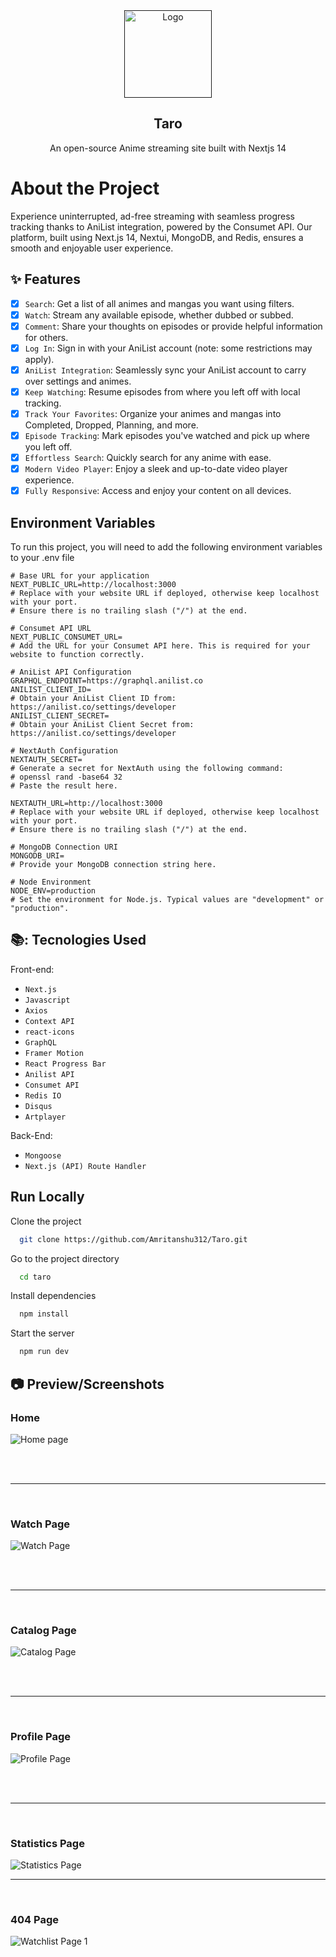 <div align="center">
  <a href="" target="_blank">
    <img src="https://github.com/Amritanshu312/Taro/blob/main/public/images/logo.png" alt="Logo" width="140" height="140">
  </a>

  <h2 align="center">Taro</h3>

  <p align="center">
    An open-source Anime streaming site built with Nextjs 14
  </p>
</div>

# About the Project

Experience uninterrupted, ad-free streaming with seamless progress tracking thanks to AniList integration, powered by the Consumet API. Our platform, built using Next.js 14, Nextui, MongoDB, and Redis, ensures a smooth and enjoyable user experience.

## :sparkles: Features

- [x] `Search`: Get a list of all animes and mangas you want using filters.
- [x] `Watch`: Stream any available episode, whether dubbed or subbed.
- [x] `Comment`: Share your thoughts on episodes or provide helpful information for others.
- [x] `Log In`: Sign in with your AniList account (note: some restrictions may apply).
- [x] `AniList Integration`: Seamlessly sync your AniList account to carry over settings and animes.
- [x] `Keep Watching`: Resume episodes from where you left off with local tracking.
- [x] `Track Your Favorites`: Organize your animes and mangas into Completed, Dropped, Planning, and more.
- [x] `Episode Tracking`: Mark episodes you've watched and pick up where you left off.
- [x] `Effortless Search`: Quickly search for any anime with ease.
- [x] `Modern Video Player`: Enjoy a sleek and up-to-date video player experience.
- [x] `Fully Responsive`: Access and enjoy your content on all devices.

## Environment Variables

To run this project, you will need to add the following environment variables to your .env file

```
# Base URL for your application
NEXT_PUBLIC_URL=http://localhost:3000
# Replace with your website URL if deployed, otherwise keep localhost with your port.
# Ensure there is no trailing slash ("/") at the end.

# Consumet API URL
NEXT_PUBLIC_CONSUMET_URL=
# Add the URL for your Consumet API here. This is required for your website to function correctly.

# AniList API Configuration
GRAPHQL_ENDPOINT=https://graphql.anilist.co
ANILIST_CLIENT_ID=
# Obtain your AniList Client ID from: https://anilist.co/settings/developer
ANILIST_CLIENT_SECRET=
# Obtain your AniList Client Secret from: https://anilist.co/settings/developer

# NextAuth Configuration
NEXTAUTH_SECRET=
# Generate a secret for NextAuth using the following command:
# openssl rand -base64 32
# Paste the result here.

NEXTAUTH_URL=http://localhost:3000
# Replace with your website URL if deployed, otherwise keep localhost with your port.
# Ensure there is no trailing slash ("/") at the end.

# MongoDB Connection URI
MONGODB_URI=
# Provide your MongoDB connection string here.

# Node Environment
NODE_ENV=production
# Set the environment for Node.js. Typical values are "development" or "production".
```

## 📚: Tecnologies Used

Front-end:

- `Next.js`
- `Javascript`
- `Axios`
- `Context API`
- `react-icons`
- `GraphQL`
- `Framer Motion`
- `React Progress Bar`
- `Anilist API`
- `Consumet API`
- `Redis IO`
- `Disqus`
- `Artplayer`

Back-End:

- `Mongoose`
- `Next.js (API) Route Handler`

## Run Locally

Clone the project

```bash
  git clone https://github.com/Amritanshu312/Taro.git
```

Go to the project directory

```bash
  cd taro
```

Install dependencies

```bash
  npm install
```

Start the server

```bash
  npm run dev
```

## :camera: Preview/Screenshots

### Home

![Home page](https://github.com/Amritanshu312/Taro/blob/main/public/website%20image/home.png)

<br />
<br />

---

<br />

### Watch Page

![Watch Page](https://github.com/Amritanshu312/Taro/blob/main/public/website%20image/watch.png)

<br />
<br />

---

<br />

### Catalog Page

![Catalog Page](https://github.com/Amritanshu312/Taro/blob/main/public/website%20image/catalog.png)

<br />
<br />

---

<br />

### Profile Page

![Profile Page](https://github.com/Amritanshu312/Taro/blob/main/public/website%20image/profile.png)

<br />
<br />

---

<br />

### Statistics Page

![Statistics Page](https://github.com/Amritanshu312/Taro/blob/main/public/website%20image/statistics.png)

---

<br />

### 404 Page

![Watchlist Page 1](https://github.com/Amritanshu312/Taro/blob/main/public/website%20image/404.png)

